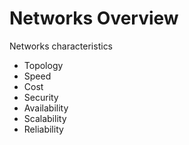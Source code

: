 # Networks Overview

Networks characteristics

- Topology
- Speed
- Cost
- Security
- Availability
- Scalability
- Reliability
